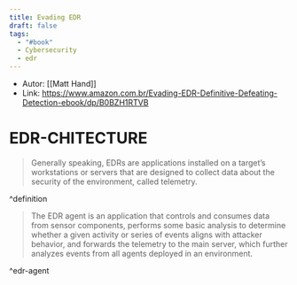```yaml
---
title: Evading EDR
draft: false
tags:
  - "#book"
  - Cybersecurity
  - edr
---
```


- Autor: [[Matt Hand]]
- Link: https://www.amazon.com.br/Evading-EDR-Definitive-Defeating-Detection-ebook/dp/B0BZH1RTVB
# EDR-CHITECTURE


> Generally speaking, EDRs are applications installed on a target’s workstations or servers that are designed to collect data about the security of the environment, called telemetry.

^definition


> The EDR agent is an application that controls and consumes data from sensor components, performs some basic analysis to determine whether a given activity or series of events aligns with attacker behavior, and forwards the telemetry to the main server, which further analyzes events from all agents deployed in an environment.

^edr-agent